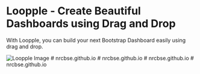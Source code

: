# Loopple - Create Beautiful Dashboards using Drag and Drop
With Loopple, you can build your next Bootstrap Dashboard easily using drag and drop.

![Loopple Image](https://www.loopple.com/img/editor.png)
#   n r c b s e . g i t h u b . i o  
 #   n r c b s e . g i t h u b . i o  
 #   n r c b s e . g i t h u b . i o  
 #   n r c b s e . g i t h u b . i o  
 